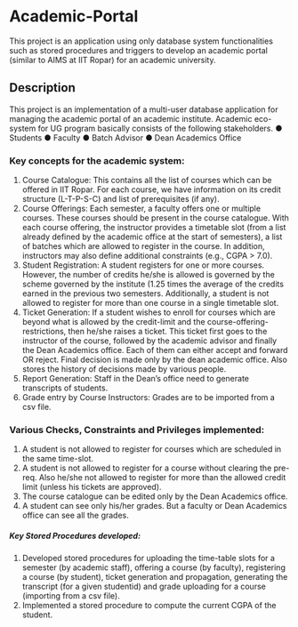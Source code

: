 # Academic-Portal

This project is an application using only database system functionalities such as stored procedures and triggers to develop an academic portal (similar to AIMS at IIT Ropar) for an academic university. 

## Description
This project is an implementation of a multi-user database application for managing the academic portal of an academic institute. Academic eco-system for UG program basically consists of the following stakeholders.
● Students
● Faculty
● Batch Advisor
● Dean Academics Office

### Key concepts for the academic system:
1. Course Catalogue: This contains all the list of courses which can be offered in IIT Ropar. For each course, we have information on its credit structure (L-T-P-S-C) and list of prerequisites (if any).
2. Course Offerings: Each semester, a faculty offers one or multiple courses. These courses should be present in the course catalogue. With each course offering, the instructor provides a timetable slot (from a list already defined by the academic office at the start of semesters), a list of batches which are allowed to register in the course. In addition, instructors may also define additional constraints (e.g., CGPA > 7.0).
3. Student Registration: A student registers for one or more courses. However, the number of credits he/she is allowed is governed by the scheme governed by the institute (1.25 times the average of the credits earned in the previous two semesters. Additionally, a student is not allowed to register for more than one course in a single timetable slot.
4. Ticket Generation: If a student wishes to enroll for courses which are beyond what is allowed by the credit-limit and the course-offering-restrictions, then he/she raises a ticket. This ticket first goes to the instructor of the course, followed by the academic advisor and finally the Dean Academics office. Each of them can either accept and forward OR reject. Final decision is made only by the dean academic office. Also stores the history of decisions made by various people.
5. Report Generation: Staff in the Dean’s office need to generate transcripts of students.
6. Grade entry by Course Instructors: Grades are to be imported from a csv file.

### Various Checks, Constraints and Privileges implemented:
1. A student is not allowed to register for courses which are scheduled in the same time-slot.
2. A student is not allowed to register for a course without clearing the pre-req. Also he/she not allowed to register for more than the allowed credit limit (unless his tickets are approved).
3. The course catalogue can be edited only by the Dean Academics office.
4. A student can see only his/her grades. But a faculty or Dean Academics office can see all the grades.
##### Key Stored Procedures developed:
1. Developed stored procedures for uploading the time-table slots for a semester (by academic staff), offering a course (by faculty), registering a course (by student), ticket generation and propagation, generating the transcript (for a given studentid) and grade uploading for a course (importing from a csv file).
2. Implemented a stored procedure to compute the current CGPA of the student.


